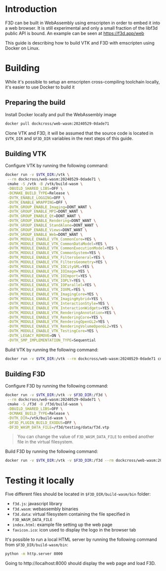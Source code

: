 # Introduction

F3D can be built in WebAssembly using emscripten in order to embed it into a web browser.
It is still experimental and only a small fraction of the libf3d public API is bound.
An example can be seen at https://f3d.app/web

This guide is describing how to build VTK and F3D with emscripten using Docker on Linux.

# Building

While it's possible to setup an emscripten cross-compiling toolchain locally, it's easier to use Docker to build it

## Preparing the build

Install Docker locally and pull the WebAssembly image

```sh
docker pull dockcross/web-wasm:20240529-0dade71
```

Clone VTK and F3D, it will be assumed that the source code is located in `$VTK_DIR` and `$F3D_DIR` variables in the next steps of this guide.

## Building VTK

Configure VTK by running the following command:

```sh
docker run -v $VTK_DIR:/vtk \
 --rm dockcross/web-wasm:20240529-0dade71 \
 cmake -S /vtk -B /vtk/build-wasm \
 -DBUILD_SHARED_LIBS=OFF \
 -DCMAKE_BUILD_TYPE=Release \
 -DVTK_ENABLE_LOGGING=OFF \
 -DVTK_ENABLE_WRAPPING=OFF \
 -DVTK_GROUP_ENABLE_Imaging=DONT_WANT \
 -DVTK_GROUP_ENABLE_MPI=DONT_WANT \
 -DVTK_GROUP_ENABLE_Qt=DONT_WANT \
 -DVTK_GROUP_ENABLE_Rendering=DONT_WANT \
 -DVTK_GROUP_ENABLE_StandAlone=DONT_WANT \
 -DVTK_GROUP_ENABLE_Views=DONT_WANT \
 -DVTK_GROUP_ENABLE_Web=DONT_WANT \
 -DVTK_MODULE_ENABLE_VTK_CommonCore=YES \
 -DVTK_MODULE_ENABLE_VTK_CommonDataModel=YES \
 -DVTK_MODULE_ENABLE_VTK_CommonExecutionModel=YES \
 -DVTK_MODULE_ENABLE_VTK_CommonSystem=YES \
 -DVTK_MODULE_ENABLE_VTK_FiltersGeneral=YES \
 -DVTK_MODULE_ENABLE_VTK_FiltersGeometry=YES \
 -DVTK_MODULE_ENABLE_VTK_IOCityGML=YES \
 -DVTK_MODULE_ENABLE_VTK_IOImage=YES \
 -DVTK_MODULE_ENABLE_VTK_IOImport=YES \
 -DVTK_MODULE_ENABLE_VTK_IOPLY=YES \
 -DVTK_MODULE_ENABLE_VTK_IOParallel=YES \
 -DVTK_MODULE_ENABLE_VTK_IOXML=YES \
 -DVTK_MODULE_ENABLE_VTK_ImagingCore=YES \
 -DVTK_MODULE_ENABLE_VTK_ImagingHybrid=YES \
 -DVTK_MODULE_ENABLE_VTK_InteractionStyle=YES \
 -DVTK_MODULE_ENABLE_VTK_InteractionWidgets=YES \
 -DVTK_MODULE_ENABLE_VTK_RenderingAnnotation=YES \
 -DVTK_MODULE_ENABLE_VTK_RenderingCore=YES \
 -DVTK_MODULE_ENABLE_VTK_RenderingOpenGL2=YES \
 -DVTK_MODULE_ENABLE_VTK_RenderingVolumeOpenGL2=YES \
 -DVTK_MODULE_ENABLE_VTK_TestingCore=YES \
 -DVTK_LEGACY_REMOVE=ON \
 -DVTK_SMP_IMPLEMENTATION_TYPE=Sequential
```

Build VTK by running the following command:

```sh
docker run -v $VTK_DIR:/vtk --rm dockcross/web-wasm:20240529-0dade71 cmake --build /vtk/build-wasm --parallel 8
```

## Building F3D

Configure F3D by running the following command:

```sh
docker run -v $VTK_DIR:/vtk -v $F3D_DIR:/f3d \
 --rm dockcross/web-wasm:20240529-0dade71 \
 cmake -S /f3d -B /f3d/build-wasm \
 -DBUILD_SHARED_LIBS=OFF \
 -DCMAKE_BUILD_TYPE=Release \
 -DVTK_DIR=/vtk/build-wasm \
 -DF3D_PLUGIN_BUILD_EXODUS=OFF \
 -DF3D_WASM_DATA_FILE=/f3d/testing/data/f3d.vtp 
```

> You can change the value of `F3D_WASM_DATA_FILE` to embed another file in the virtual filesystem.

Build F3D by running the following command:

```sh
docker run -v $VTK_DIR:/vtk -v $F3D_DIR:/f3d --rm dockcross/web-wasm:20240529-0dade71 cmake --build /f3d/build-wasm --parallel 8
```

# Testing it locally

Five different files should be located in `$F3D_DIR/build-wasm/bin` folder:
- `f3d.js`: javascript library
- `f3d.wasm`: webassembly binaries
- `f3d.data`: virtual filesystem containing the file specified in `F3D_WASM_DATA_FILE`
- `index.html`: example file setting up the web page
- `favicon.ico`: icon used to display the logo in the browser tab

It's possible to run a local HTML server by running the following command from `$F3D_DIR/build-wasm/bin`:

```sh
python -m http.server 8000
```

Going to http://localhost:8000 should display the web page and load F3D.
